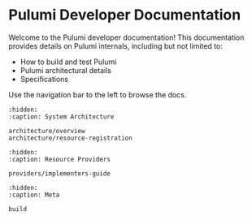 # Pulumi Developer Documentation

Welcome to the Pulumi developer documentation! This documentation provides details on Pulumi internals, including but
not limited to:

- How to build and test Pulumi
- Pulumi architectural details 
- Specifications

Use the navigation bar to the left to browse the docs.

```{toctree}
:hidden:
:caption: System Architecture

architecture/overview
architecture/resource-registration
```

```{toctree}
:hidden:
:caption: Resource Providers

providers/implementers-guide
```

```{toctree}
:hidden:
:caption: Meta

build
```
